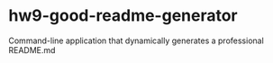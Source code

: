 # hw9-good-readme-generator
Command-line application that dynamically generates a professional README.md
